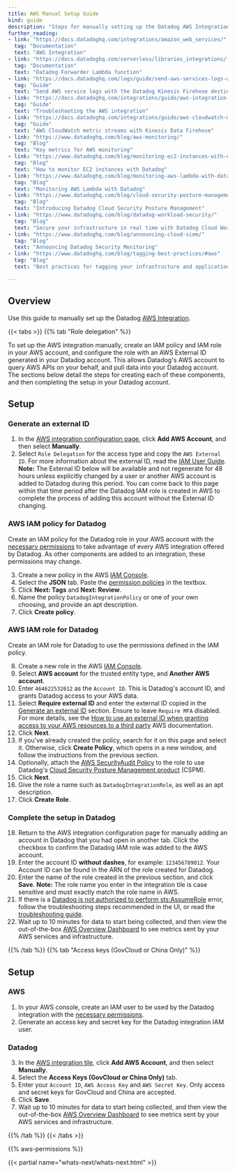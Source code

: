 ```yaml
---
title: AWS Manual Setup Guide
kind: guide
description: "Steps for manually setting up the Datadog AWS Integration"
further_reading:
- link: "https://docs.datadoghq.com/integrations/amazon_web_services/"
  tag: "Documentation"
  text: "AWS Integration"
- link: "https://docs.datadoghq.com/serverless/libraries_integrations/forwarder/"
  tag: "Documentation"
  text: "Datadog Forwarder Lambda function"
- link: "https://docs.datadoghq.com/logs/guide/send-aws-services-logs-with-the-datadog-kinesis-firehose-destination/"
  tag: "Guide"
  text: "Send AWS service logs with the Datadog Kinesis Firehose destination"
- link: "https://docs.datadoghq.com/integrations/guide/aws-integration-troubleshooting/"
  tag: "Guide"
  text: "Troubleshooting the AWS integration"
- link: "https://docs.datadoghq.com/integrations/guide/aws-cloudwatch-metric-streams-with-kinesis-data-firehose/"
  tag: "Guide"
  text: "AWS CloudWatch metric streams with Kinesis Data Firehose"
- link: "https://www.datadoghq.com/blog/aws-monitoring/"
  tag: "Blog"
  text: "Key metrics for AWS monitoring"
- link: "https://www.datadoghq.com/blog/monitoring-ec2-instances-with-datadog/"
  tag: "Blog"
  text: "How to monitor EC2 instances with Datadog"
- link: "https://www.datadoghq.com/blog/monitoring-aws-lambda-with-datadog/"
  tag: "Blog"
  text: "Monitoring AWS Lambda with Datadog"
- link: "https://www.datadoghq.com/blog/cloud-security-posture-management/"
  tag: "Blog"
  text: "Introducing Datadog Cloud Security Posture Management"
- link: "https://www.datadoghq.com/blog/datadog-workload-security/"
  tag: "Blog"
  text: "Secure your infrastructure in real time with Datadog Cloud Workload Security"
- link: "https://www.datadoghq.com/blog/announcing-cloud-siem/"
  tag: "Blog"
  text: "Announcing Datadog Security Monitoring"
- link: "https://www.datadoghq.com/blog/tagging-best-practices/#aws"
  tag: "Blog"
  text: "Best practices for tagging your infrastructure and applications"

---
```


## Overview

Use this guide to manually set up the Datadog [AWS Integration][1].

{{< tabs >}}
{{% tab "Role delegation" %}}

To set up the AWS integration manually, create an IAM policy and IAM role in your AWS account, and configure the role with an AWS External ID generated in your Datadog account. This allows Datadog's AWS account to query AWS APIs on your behalf, and pull data into your Datadog account. The sections below detail the steps for creating each of these components, and then completing the setup in your Datadog account.

## Setup

### Generate an external ID

1. In the [AWS integration configuration page][1], click **Add AWS Account**, and then select **Manually**.
2. Select `Role Delegation` for the access type and copy the `AWS External ID`. For more information about the external ID, read the [IAM User Guide][2].
  **Note:** The External ID below will be available and not regenerate for 48 hours unless explicitly changed by a user or another AWS account is added to Datadog during this period. You can come back to this page within that time period after the Datadog IAM role is created in AWS to complete the process of adding this account without the External ID changing.

### AWS IAM policy for Datadog
Create an IAM policy for the Datadog role in your AWS account with the [necessary permissions](#aws-integration-iam-policy) to take advantage of every AWS integration offered by Datadog. As other components are added to an integration, these permissions may change.

3. Create a new policy in the AWS [IAM Console][3].
4. Select the **JSON** tab. Paste the [permission policies](#aws-integration-iam-policy) in the textbox.
5. Click **Next: Tags** and **Next: Review**.
6. Name the policy `DatadogIntegrationPolicy` or one of your own choosing, and provide an apt description.
7. Click **Create policy**.

### AWS IAM role for Datadog
Create an IAM role for Datadog to use the permissions defined in the IAM policy.

8. Create a new role in the AWS [IAM Console][4].
9. Select **AWS account** for the trusted entity type, and **Another AWS account**.
10. Enter `464622532012` as the `Account ID`. This is Datadog's account ID, and grants Datadog access to your AWS data.
11. Select **Require external ID** and enter the external ID copied in the [Generate an external ID](#generate-an-external-id) section.
Ensure to leave `Require MFA` disabled. For more details, see the [How to use an external ID when granting access to your AWS resources to a third party][2] AWS documentation.
12. Click **Next**.
13. If you've already created the policy, search for it on this page and select it. Otherwise, click **Create Policy**, which opens in a new window, and follow the instructions from the previous section.
14. Optionally, attach the <a href="https://console.aws.amazon.com/iam/home#policies/arn:aws:iam::aws:policy/SecurityAudit" target="_blank">AWS SecurityAudit Policy</a> to the role to use Datadog's [Cloud Security Posture Management product][5] (CSPM).
15. Click **Next**.
16. Give the role a name such as `DatadogIntegrationRole`, as well as an apt description.
17. Click **Create Role**.

### Complete the setup in Datadog

18. Return to the AWS integration configuration page for manually adding an account in Datadog that you had open in another tab. Click the checkbox to confirm the Datadog IAM role was added to the AWS account.
19. Enter the account ID **without dashes**, for example: `123456789012`. Your Account ID can be found in the ARN of the role created for Datadog.
20. Enter the name of the role created in the previous section, and click **Save**.
  **Note:** The role name you enter in the integration tile is case sensitive and must exactly match the role name in AWS.
21. If there is a [Datadog is not authorized to perform sts:AssumeRole][6] error, follow the troubleshooting steps recommended in the UI, or read the [troubleshooting guide][6].
22. Wait up to 10 minutes for data to start being collected, and then view the out-of-the-box <a href="https://app.datadoghq.com/screen/integration/7/aws-overview" target="_blank">AWS Overview Dashboard</a> to see metrics sent by your AWS services and infrastructure.


[1]: https://app.datadoghq.com/integrations/amazon-web-services
[2]: http://docs.aws.amazon.com/IAM/latest/UserGuide/id_roles_create_for-user_externalid.html
[3]: https://console.aws.amazon.com/iam/home#/policies
[4]: https://console.aws.amazon.com/iam/home#/roles
[5]: /security_platform/cspm
[6]: /integrations/guide/error-datadog-not-authorized-sts-assume-role/
{{% /tab %}}
{{% tab "Access keys (GovCloud or China Only)" %}}

## Setup

### AWS

1. In your AWS console, create an IAM user to be used by the Datadog integration with the [necessary permissions](#aws-integration-iam-policy).
2. Generate an access key and secret key for the Datadog integration IAM user.

### Datadog

3. In the [AWS integration tile][1], click **Add AWS Account**, and then select **Manually**.
4. Select the **Access Keys (GovCloud or China Only)** tab.
5. Enter your `Account ID`, `AWS Access Key` and `AWS Secret Key`. Only access and secret keys for GovCloud and China are accepted.
6. Click **Save**.
7. Wait up to 10 minutes for data to start being collected, and then view the out-of-the-box <a href="https://app.datadoghq.com/screen/integration/7/aws-overview" target="_blank">AWS Overview Dashboard</a> to see metrics sent by your AWS services and infrastructure.

[1]: https://app.datadoghq.com/integrations/amazon-web-services
{{% /tab %}}
{{< /tabs >}}

{{% aws-permissions %}}

{{< partial name="whats-next/whats-next.html" >}}

[1]: /integrations/amazon_web_services/
